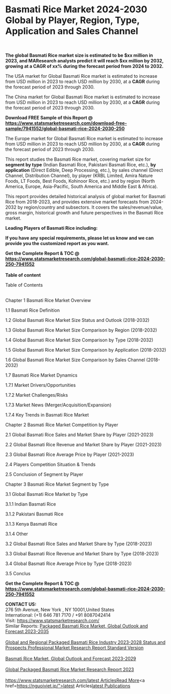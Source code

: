 <h1>Basmati Rice Market 2024-2030 Global by Player, Region, Type, Application and Sales Channel</h1><br/><p><strong>The global Basmati Rice market size is estimated to be $xx million in 2023, and MAResearch analysts predict it will reach $xx million by 2032, growing at a <strong>CAGR</strong> of xx% during the forecast period from 2024 to 2032.</strong></p><p>The USA market for Global Basmati Rice market is estimated to increase from USD million in 2023 to reach USD million by 2030, at a <strong>CAGR</strong> during the forecast period of 2023 through 2030.</p><p>The China market for Global Basmati Rice market is estimated to increase from USD million in 2023 to reach USD million by 2030, at a <strong>CAGR</strong> during the forecast period of 2023 through 2030.</p><p><strong>Download FREE Sample of this Report @ <a href="https://www.statsmarketresearch.com/download-free-sample/7941552/global-basmati-rice-2024-2030-250">https://www.statsmarketresearch.com/download-free-sample/7941552/global-basmati-rice-2024-2030-250</a></strong></p><p>The Europe market for Global Basmati Rice market is estimated to increase from USD million in 2023 to reach USD million by 2030, at a <strong>CAGR</strong> during the forecast period of 2023 through 2030.</p><p>This report studies the Basmati Rice market, covering market size for <strong>segment by type</strong> (Indian Basmati Rice, Pakistani Basmati Rice, etc.), <strong>by application</strong> (Direct Edible, Deep Processing, etc.), by sales channel (Direct Channel, Distribution Channel), by player (KRBL Limited, Amira Nature Foods, LT Foods, Best Foods, Kohinoor Rice, etc.) and by region (North America, Europe, Asia-Pacific, South America and Middle East & Africa).</p><p>This report provides detailed historical analysis of global market for Basmati Rice from 2018-2023, and provides extensive market forecasts from 2024-2032 by region/country and subsectors. It covers the sales/revenue/value, gross margin, historical growth and future perspectives in the Basmati Rice market.</p><p><strong>Leading Players of Basmati Rice including:</strong></p><p><strong>If you have any special requirements, please let us know and we can provide you the customized report as you want.</strong></p><div><b>Get the Complete Report & TOC @ <a href="https://www.statsmarketresearch.com/global-basmati-rice-2024-2030-250-7941552">https://www.statsmarketresearch.com/global-basmati-rice-2024-2030-250-7941552</a></b></div><br><b>Table of content</b><p>Table of Contents<br />
 
 <br />
 
 Chapter 1 Basmati Rice Market Overview<br />
 
  1.1 Basmati Rice Definition<br />
 
  1.2 Global Basmati Rice Market Size Status and Outlook (2018-2032)<br />
 
  1.3 Global Basmati Rice Market Size Comparison by Region (2018-2032)<br />
 
  1.4 Global Basmati Rice Market Size Comparison by Type (2018-2032)<br />
 
  1.5 Global Basmati Rice Market Size Comparison by Application (2018-2032)<br />
 
  1.6 Global Basmati Rice Market Size Comparison by Sales Channel (2018-2032)<br />
 
  1.7 Basmati Rice Market Dynamics<br />
 
  1.7.1 Market Drivers/Opportunities<br />
 
  1.7.2 Market Challenges/Risks<br />
 
  1.7.3 Market News (Merger/Acquisition/Expansion)<br />
 
  1.7.4 Key Trends in Basmati Rice Market<br />
 
 Chapter 2 Basmati Rice Market Competition by Player<br />
 
  2.1 Global Basmati Rice Sales and Market Share by Player (2021-2023)<br />
 
  2.2 Global Basmati Rice Revenue and Market Share by Player (2021-2023)<br />
 
  2.3 Global Basmati Rice Average Price by Player (2021-2023)<br />
 
  2.4 Players Competition Situation & Trends<br />
 
  2.5 Conclusion of Segment by Player<br />
 
 Chapter 3 Basmati Rice Market Segment by Type<br />
 
  3.1 Global Basmati Rice Market by Type<br />
 
  3.1.1 Indian Basmati Rice<br />
 
  3.1.2 Pakistani Basmati Rice<br />
 
  3.1.3 Kenya Basmati Rice<br />
 
  3.1.4 Other<br />
 
  3.2 Global Basmati Rice Sales and Market Share by Type (2018-2023)<br />
 
  3.3 Global Basmati Rice Revenue and Market Share by Type (2018-2023)<br />
 
  3.4 Global Basmati Rice Average Price by Type (2018-2023)<br />
 
  3.5 Conclus<br><div><b>Get the Complete Report & TOC @ <a href="https://www.statsmarketresearch.com/global-basmati-rice-2024-2030-250-7941552">https://www.statsmarketresearch.com/global-basmati-rice-2024-2030-250-7941552</a></b></div></p> <b>CONTACT US:</b><br>276 5th Avenue, New York , NY 10001,United States<br>International: (+1) 646 781 7170 / +91 8087042414<br>Visit: <a href="https://www.statsmarketresearch.com/">https://www.statsmarketresearch.com/</a><br>Similar Reports: <a href="https://www.statsmarketresearch.com/global-basmati-rice-2024-2030-250-7941552">Packaged Basmati Rice Market, Global Outlook and Forecast 2023-2035</a><br/><br/><a href="https://www.statsmarketresearch.com/global-basmati-rice-2024-2030-250-7941552">Global and Regional Packaged Basmati Rice Industry 2023-2028 Status and Prospects Professional Market Research Report Standard Version</a><br/><br/><a href="https://www.statsmarketresearch.com/global-basmati-rice-2024-2030-250-7941552">Basmati Rice Market, Global Outlook and Forecast 2023-2029</a><br/><br/><a href="https://www.statsmarketresearch.com/global-basmati-rice-2024-2030-250-7941552">Global Packaged Basmati Rice Market Research Report 2023</a><br/><br/><a href="https://gyeongbokgung.com">https://www.statsmarketresearch.com/</a><a href="https://hallyeomaritime.com">latest Articles</a><a href="https://jingwansa.com">Read More</a><a href=https://nguoiviet.jp/">latest Articles</a><a href="https://www.intelmarketresearch.com/">latest Publications</a>
